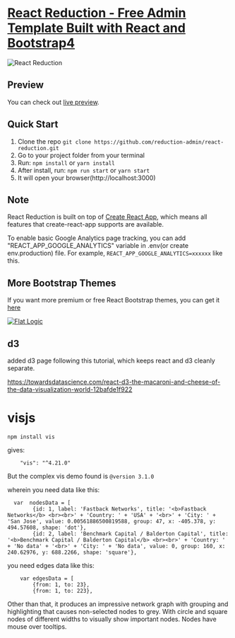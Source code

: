 # [React Reduction - Free Admin Template Built with React and Bootstrap4](https://reduction-admin.github.io/react-reduction/)

![React Reduction](public/img/screenshots/reduction-admin.jpg?raw=true 'React Reduction')

## Preview

You can check out [live preview](https://reduction-admin.github.io/react-reduction/).

## Quick Start

1.  Clone the repo `git clone https://github.com/reduction-admin/react-reduction.git`
2.  Go to your project folder from your terminal
3.  Run: `npm install` or `yarn install`
4.  After install, run: `npm run start` or `yarn start`
5.  It will open your browser(http://localhost:3000)

## Note

React Reduction is built on top of [Create React App](https://github.com/facebook/create-react-app), which means all features that create-react-app supports are available.

To enable basic Google Analytics page tracking, you can add "REACT_APP_GOOGLE_ANALYTICS" variable in .env(or create env.production) file. For example, `REACT_APP_GOOGLE_ANALYTICS=xxxxxx` like this.

## More Bootstrap Themes

If you want more premium or free React Bootstrap themes, you can get it [here](https://flatlogic.com/admin-dashboards?ref=w7yTz44arn)

[![Flat Logic](public/img/screenshots/flatlogic.com_admin-dashboards_react.png)](https://flatlogic.com/admin-dashboards?ref=w7yTz44arn)

## d3

added d3 page following this tutorial, which keeps react and d3 cleanly separate.

https://towardsdatascience.com/react-d3-the-macaroni-and-cheese-of-the-data-visualization-world-12bafde1f922

# visjs

```
npm install vis
```

gives:

```
    "vis": "^4.21.0"
```

But the complex vis demo found is `@version 3.1.0`

wherein you need data like this:

```
  var  nodesData = [
        {id: 1, label: 'Fastback Networks', title: '<b>Fastback Networks</b> <br><br>' + 'Country: ' + 'USA' + '<br>' + 'City: ' + 'San Jose', value: 0.00561886500819588, group: 47, x: -405.378, y: 494.57608, shape: 'dot'},
        {id: 2, label: 'Benchmark Capital / Balderton Capital', title: '<b>Benchmark Capital / Balderton Capital</b> <br><br>' + 'Country: ' + 'No data' + '<br>' + 'City: ' + 'No data', value: 0, group: 160, x: 240.62976, y: 688.2266, shape: 'square'},
```

you need edges data like this:

```
    var edgesData = [
        {from: 1, to: 23},
        {from: 1, to: 223},
```

Other than that, it produces an impressive network graph with grouping and highlighting that causes non-selected nodes to grey.
With circle and square nodes of different widths to visually show important nodes.
Nodes have mouse over tooltips.